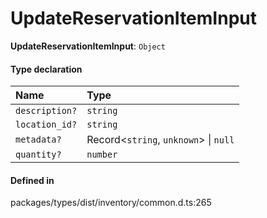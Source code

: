 # UpdateReservationItemInput

 **UpdateReservationItemInput**: `Object`

#### Type declaration

| Name | Type |
| :------ | :------ |
| `description?` | `string` |
| `location_id?` | `string` |
| `metadata?` | Record<`string`, `unknown`\> \| ``null`` |
| `quantity?` | `number` |

#### Defined in

packages/types/dist/inventory/common.d.ts:265
